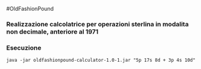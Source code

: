 #OldFashionPound

### Realizzazione calcolatrice per operazioni sterlina in modalita non decimale, anteriore al 1971

### Esecuzione
`java -jar oldfashionpound-calculator-1.0-1.jar "5p 17s 8d + 3p 4s 10d"`

 